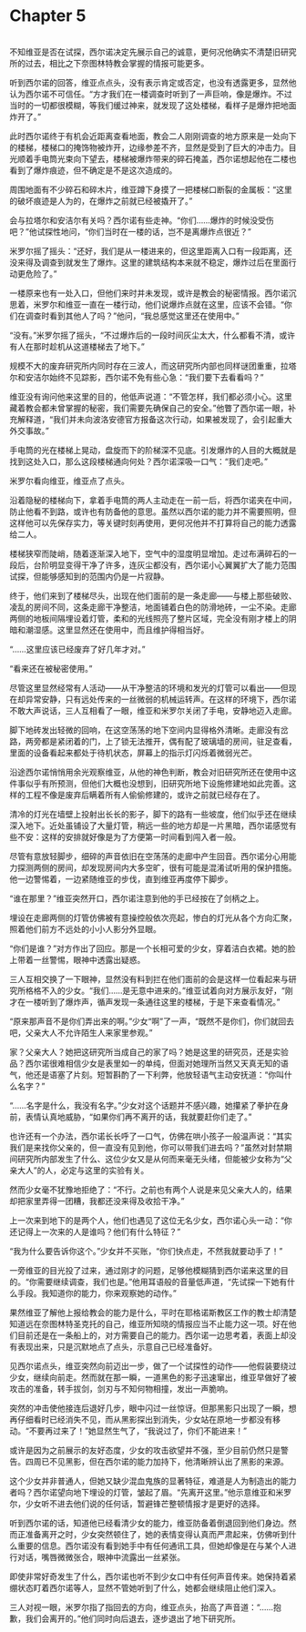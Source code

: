 # Chapter 5

<br>
不知维亚是否在试探，西尔诺决定先展示自己的诚意，更何况他确实不清楚旧研究所的过去，相比之下奈图林特教会掌握的情报可能更多。

听到西尔诺的回答，维亚点点头，没有表示肯定或否定，也没有透露更多，显然他认为西尔诺不可信任。“方才我们在一楼调查时听到了一声巨响，像是爆炸。不过当时的一切都很模糊，等我们缓过神来，就发现了这处楼梯，看样子是爆炸把地面炸开了。”

此时西尔诺终于有机会近距离查看地面，教会二人刚刚调查的地方原来是一处向下的楼梯，楼梯口的掩饰物被炸开，边缘参差不齐，显然是受到了巨大的冲击力。目光顺着手电筒光束向下望去，楼梯被爆炸带来的碎石掩盖，西尔诺想起他在二楼也看到了爆炸痕迹，但不确定是不是这次造成的。

周围地面有不少碎石和碎木片，维亚蹲下身摸了一把楼梯口断裂的金属板：“这里的破坏痕迹是人为的，在爆炸之前就已经被撬开了。”

会与拉塔尔和安洁尔有关吗？西尔诺有些走神。“你们……爆炸的时候没受伤吧？”他试探性地问，“你们当时在一楼的话，岂不是离爆炸点很近？”

米罗尔摇了摇头：“还好，我们是从一楼进来的，但这里距离入口有一段距离，还没来得及调查到就发生了爆炸。这里的建筑结构本来就不稳定，爆炸过后在里面行动更危险了。”

一楼原来也有一处入口，但他们来时并未发现，或许是教会的秘密情报。西尔诺沉思着，米罗尔和维亚一直在一楼行动，他们说爆炸点就在这里，应该不会错。“你们在调查时看到其他人了吗？”他问，“我总感觉这里还在使用中。”

“没有。”米罗尔摇了摇头，“不过爆炸后的一段时间灰尘太大，什么都看不清，或许有人在那时趁机从这道楼梯去了地下。”

规模不大的废弃研究所内同时存在三波人，而这研究所内部也同样谜团重重，拉塔尔和安洁尔始终不见踪影，西尔诺不免有些心急：“我们要下去看看吗？”

维亚没有询问他来这里的目的，他低声说道：“不管怎样，我们都必须小心。这里藏着教会都未曾掌握的秘密，我们需要先确保自己的安全。”他瞥了西尔诺一眼，补充解释道，“我们并未向波洛安德官方报备这次行动，如果被发现了，会引起重大外交事故。”

手电筒的光在楼梯上晃动，盘旋而下的阶梯深不见底。引发爆炸的人目的大概就是找到这处入口，那么这段楼梯通向何处？西尔诺深吸一口气：“我们走吧。”

米罗尔看向维亚，维亚点了点头。

沿着隐秘的楼梯向下，拿着手电筒的两人主动走在一前一后，将西尔诺夹在中间，防止他看不到路，或许也有防备他的意思。虽然以西尔诺的能力并不需要照明，但这样他可以先保存实力，等关键时刻再使用，更何况他并不打算将自己的能力透露给二人。

楼梯狭窄而陡峭，随着逐渐深入地下，空气中的湿度明显增加。走过布满碎石的一段后，台阶明显变得干净了许多，连灰尘都没有，西尔诺小心翼翼扩大了能力范围试探，但能够感知到的范围内仍是一片寂静。

终于，他们来到了楼梯尽头，出现在他们面前的是一条走廊——与楼上那些破败、凌乱的房间不同，这条走廊干净整洁，地面铺着白色的防滑地砖，一尘不染。走廊两侧的地板间隔埋设着灯管，柔和的光线照亮了整片区域，完全没有刚才楼上的阴暗和潮湿感。这里显然还在使用中，而且维护得相当好。

“……这里应该已经废弃了好几年才对。”

“看来还在被秘密使用。”

尽管这里显然经常有人活动——从干净整洁的环境和发光的灯管可以看出——但现在却异常安静，只有远处传来的一丝微弱的机械运转声。在这样的环境下，西尔诺不敢大声说话，三人互相看了一眼，维亚和米罗尔关闭了手电，安静地迈入走廊。

脚下地砖发出轻微的回响，在这空荡荡的地下空间内显得格外清晰。走廊没有岔路，两旁都是紧闭着的门，上了锁无法推开，偶有配了玻璃墙的房间，驻足查看，里面的设备看起来都处于待机状态，屏幕上的指示灯闪烁着微弱光芒。

沿途西尔诺悄悄用余光观察维亚，从他的神色判断，教会对旧研究所还在使用中这件事似乎有所预测，但他们大概也没想到，旧研究所地下设施修建地如此完善。这样的工程不像是废弃后瞒着所有人偷偷修建的，或许之前就已经存在了。

清冷的灯光在墙壁上投射出长长的影子，脚下的路有一些坡度，他们似乎还在继续深入地下。近处虽铺设了大量灯管，稍远一些的地方却是一片黑暗，西尔诺感觉有些不安：这样的安排就好像是为了方便第一时间看到闯入者一般。

尽管有意放轻脚步，细碎的声音依旧在空荡荡的走廊中产生回音。西尔诺分心用能力探测两侧的房间，却发现房间内大多空旷，很有可能是混淆试听用的保护措施。他一边警惕着，一边紧随维亚的步伐，直到维亚再度停下脚步。

“谁在那里？”维亚突然开口，西尔诺注意到他的手已经按在了剑柄之上。

埋设在走廊两侧的灯管仿佛被有意操控般依次亮起，惨白的灯光从各个方向汇聚，照着他们前方不远处的小小人影分外显眼。

“你们是谁？”对方作出了回应。那是一个长相可爱的少女，穿着洁白衣裙。她的脸上带着一丝警惕，眼神中透露出疑惑。

三人互相交换了一下眼神，显然没有料到拦在他们面前的会是这样一位看起来与研究所格格不入的少女。“我们……是无意中进来的。”维亚试着向对方展示友好，“刚才在一楼听到了爆炸声，循声发现一条通往这里的楼梯，于是下来查看情况。”

“原来那声音不是你们弄出来的啊。”少女“啊”了一声，“既然不是你们，你们就回去吧，父亲大人不允许陌生人来家里参观。”

家？父亲大人？她把这研究所当成自己的家了吗？她是这里的研究员，还是实验品？西尔诺很难相信少女是表里如一的单纯，但面对她理所当然又天真无知的语气，他还是语塞了片刻。短暂斟酌了一下利弊，他放轻语气主动安抚道：“你叫什么名字？”

“……名字是什么，我没有名字。”少女对这个话题并不感兴趣，她攥紧了拳护在身前，表情认真地威胁，“如果你们再不离开的话，我就要赶你们走了。”

也许还有一个办法，西尔诺长长呼了一口气，仿佛在哄小孩子一般温声说：“其实我们是来找你父亲的，但一直没有见到他，你可以带我们进去吗？”虽然对封禁期间研究所内部发生了什么、这位少女又是从何而来毫无头绪，但能被少女称为“父亲大人”的人，必定与这里的实验有关。

然而少女毫不犹豫地拒绝了：“不行。之前也有两个人说是来见父亲大人的，结果却把家里弄得一团糟，我都还没来得及收拾干净。”

上一次来到地下的是两个人，他们也遇见了这位无名少女，西尔诺心头一动：“你还记得上一次来的人是谁吗？他们有什么特征？”

“我为什么要告诉你这个。”少女并不买账，“你们快点走，不然我就要动手了！”

一旁维亚的目光投了过来，通过刚才的问题，足够他模糊猜到西尔诺来这里的目的。“你需要继续调查，我们也是。”他用耳语般的音量低声道，“先试探一下她有什么手段。我知道你的能力，你来观察她的动作。”

果然维亚了解他上报给教会的能力是什么，平时在耶格诺斯教区工作的教士却清楚知道远在奈图林特圣克托的自己，维亚所知晓的情报应当不止能力这一项。好在他们目前还是在一条船上的，对方需要自己的能力。西尔诺一边思考着，表面上却没有表现出来，只是沉默地点了点头，示意自己已经准备好。

见西尔诺点头，维亚突然向前迈出一步，做了一个试探性的动作——他假装要绕过少女，继续向前走。然而就在那一瞬，一道黑色的影子迅速窜出，维亚早做好了被攻击的准备，转手拔剑，剑刃与不知何物相撞，发出一声脆响。

突然的冲击使他接连后退好几步，眼中闪过一丝惊讶。但那黑影只出现了一瞬，想再仔细看时已经消失不见，而从黑影探出到消失，少女站在原地一步都没有移动。“不要再过来了！”她显然生气了，“我说过了，你们不能进来！”

或许是因为之前展示的友好态度，少女的攻击欲望并不强，至少目前仍然只是警告。四周已不见黑影，但在西尔诺的能力加持下，他清晰辨认出了黑影的来源。

这个少女并非普通人，但她又缺少混血鬼族的显著特征，难道是人为制造出的能力者吗？西尔诺望向地下埋设的灯管，皱起了眉。“先离开这里。”他示意维亚和米罗尔，少女听不进去他们说的任何话，暂避锋芒整顿情报才是更好的选择。

听到西尔诺的话，知道他已经看清少女的能力，维亚防备着倒退回到他们身边。然而正准备离开之时，少女突然顿住了，她的表情变得认真而严肃起来，仿佛听到什么重要的信息。西尔诺没有看到她手中有任何通讯工具，但她却像是在与某个人进行对话，嘴唇微微张合，眼神中流露出一丝紧张。

即使非常好奇发生了什么，西尔诺也听不到少女口中有任何声音传来。她保持着紧绷状态盯着西尔诺等人，显然不管她听到了什么，她都会继续阻止他们深入。

三人对视一眼，米罗尔指了指回去的方向，维亚点头，抬高了声音道：“……抱歉，我们会离开的。”他们同时向后退去，逐步退出了地下研究所。
